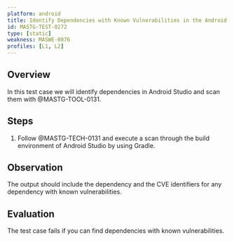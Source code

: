 ```yaml
---
platform: android
title: Identify Dependencies with Known Vulnerabilities in the Android Project
id: MASTG-TEST-0272
type: [static]
weakness: MASWE-0076
profiles: [L1, L2]
---
```


## Overview

In this test case we will identify dependencies in Android Studio and scan them with @MASTG-TOOL-0131.

## Steps

1. Follow @MASTG-TECH-0131 and execute a scan through the build environment of Android Studio by using Gradle.

## Observation

The output should include the dependency and the CVE identifiers for any dependency with known vulnerabilities.

## Evaluation

The test case fails if you can find dependencies with known vulnerabilities.
